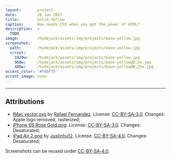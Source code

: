 ```yaml
---
layout:       project
date:         28 Jun 2017
title:        Solid Yellow
caption:      How needs CSS when you got the power of HTML?
description:  >
  TODO
image:        /hydejack/assets/img/projects/base-yellow.jpg
screenshot:
  path:       /hydejack/assets/img/projects/base-yellow.jpg
  srcset:
    1920w:    /hydejack/assets/img/projects/base-yellow.jpg
    960w:     /hydejack/assets/img/projects/base-yellow@0,5x.jpg
    480w:     /hydejack/assets/img/projects/base-yellow@0,25x.jpg
accent_color: '#f4bf75'
accent_image: none
---
```


***

## Attributions
* [IMac vector.svg](https://commons.wikimedia.org/wiki/File:IMac_vector.svg)
  by [Rafael Fernandez](https://commons.wikimedia.org/wiki/User:TheGoldenBox).
  License: [CC-BY-SA-3.0]. Changes: Apple logo removed, rasterized;
* [iPhone 6S Rose Gold.png](https://commons.wikimedia.org/wiki/File:IPhone_6S_Rose_Gold.png).
  License: [CC-BY-SA-3.0]. Changes: Desaturated;
* [iPad Air 2.png](https://commons.wikimedia.org/wiki/File:IPad_Air_2.png)
  by [Justinhu12](https://commons.wikimedia.org/wiki/User:Justinhu12).
  License: [CC-BY-SA-4.0]. Changes: Desaturated;

Screenshots can be reused under [CC-BY-SA-4.0].

[CC-BY-SA-4.0]: https://creativecommons.org/licenses/by-sa/4.0/
[CC-BY-SA-3.0]: https://creativecommons.org/licenses/by-sa/3.0/
